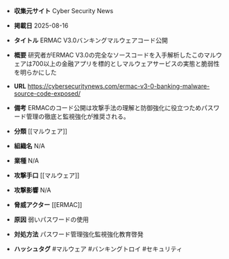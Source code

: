 - **収集元サイト**
Cyber Security News

- **掲載日**
2025-08-16

- **タイトル**
ERMAC V3.0バンキングマルウェアコード公開

- **概要**
研究者がERMAC V3.0の完全なソースコードを入手解析したこのマルウェアは700以上の金融アプリを標的としマルウェアサービスの実態と脆弱性を明らかにした

- **URL**
https://cybersecuritynews.com/ermac-v3-0-banking-malware-source-code-exposed/

- **備考**
ERMACのコード公開は攻撃手法の理解と防御強化に役立つためパスワード管理の徹底と監視強化が推奨される。

- **分類**
[[マルウェア]]

- **組織名**
N/A

- **業種**
N/A

- **攻撃手口**
[[マルウェア]]

- **攻撃影響**
N/A

- **脅威アクター**
[[ERMAC]]

- **原因**
弱いパスワードの使用

- **対処方法**
パスワード管理強化監視強化教育啓発

- **ハッシュタグ**
#マルウェア #バンキングトロイ #セキュリティ
